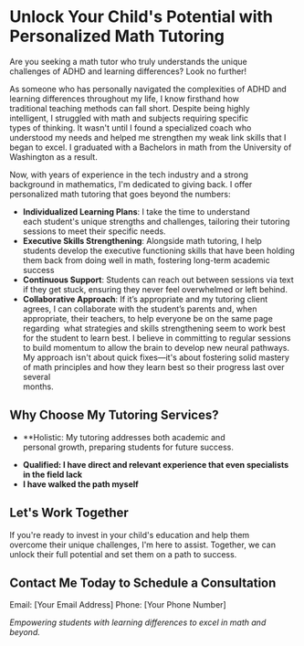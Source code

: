 # Unlock Your Child's Potential with Personalized Math Tutoring
  
Are you seeking a math tutor who truly understands the unique  
challenges of ADHD and learning differences? Look no further!  
  
As someone who has personally navigated the complexities of ADHD and  
learning differences throughout my life, I know firsthand how  
traditional teaching methods can fall short. Despite being highly  
intelligent, I struggled with math and subjects requiring specific  
types of thinking. It wasn't until I found a specialized coach who  
understood my needs and helped me strengthen my weak link skills that I began to excel. I graduated with a Bachelors in math from the University of Washington as a result.  
  
Now, with years of experience in the tech industry and a strong  
background in mathematics, I'm dedicated to giving back. I offer  
personalized math tutoring that goes beyond the numbers:  
  
- **Individualized Learning Plans**: I take the time to understand  
each student's unique strengths and challenges, tailoring their tutoring sessions to meet their specific needs.  
- **Executive Skills Strengthening**: Alongside math tutoring, I help  
students develop the executive functioning skills that have been holding them back from doing well in math, fostering  long-term academic success
- **Continuous Support**: Students can reach out between sessions via text if they get stuck, ensuring they never feel overwhelmed or left behind.
- **Collaborative Approach**: If it’s appropriate and my tutoring client agrees, I can collaborate with the student’s parents and, when appropriate, their teachers, to help everyone be on the same page regarding  what strategies and skills strengthening seem to work best for the student to learn best.  I believe in committing to regular sessions to build momentum to allow the brain to develop new neural pathways. My approach isn't  about quick fixes—it's about fostering solid mastery of math principles and how they learn best so their progress last over several  
months.  
  
## Why Choose My Tutoring Services?
  
- **Holistic: My tutoring addresses both academic and  
personal growth, preparing students for future success.  
*  **Qualified: I have direct and relevant experience that even specialists in the field lack**
* **I have walked the path myself**
  
## Let's Work Together
  
If you're ready to invest in your child's education and help them  
overcome their unique challenges, I'm here to assist. Together, we can  
unlock their full potential and set them on a path to success.  
  
## Contact Me Today to Schedule a Consultation
  
Email: [Your Email Address] Phone: [Your Phone Number]  
  
_Empowering students with learning differences to excel in math and beyond._
